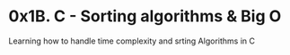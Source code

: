 # 0x1B. C - Sorting algorithms & Big O

Learning how to handle time complexity and srting Algorithms in C
